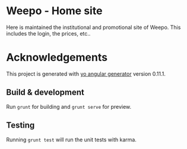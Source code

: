 # Weepo - Home site

Here is maintained the institutional and promotional site of Weepo. This includes the login,
the prices, etc..

# Acknowledgements

This project is generated with [yo angular generator](https://github.com/yeoman/generator-angular)
version 0.11.1.

## Build & development

Run `grunt` for building and `grunt serve` for preview.

## Testing

Running `grunt test` will run the unit tests with karma.
